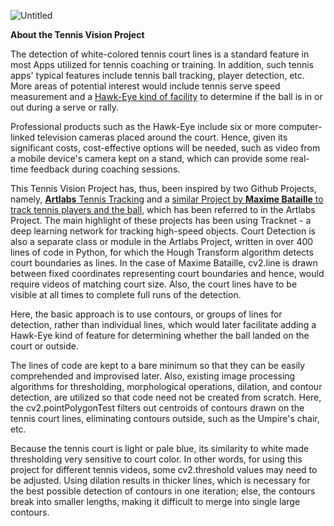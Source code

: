 ![Untitled](https://user-images.githubusercontent.com/43463668/200117490-3496c31f-96de-4f37-839f-24af3d1392b5.png)

**About the Tennis Vision Project**

The detection of white-colored tennis court lines is a standard feature in most Apps utilized for tennis coaching or training. In addition, such tennis apps' typical features include tennis ball tracking, player detection, etc. More areas of potential interest would include tennis serve speed measurement and a [Hawk-Eye kind of facility](https://www.topendsports.com/sport/tennis/hawkeye.ht) to determine if the ball is in or out during a serve or rally.

Professional products such as the Hawk-Eye include six or more computer-linked television cameras placed around the court. Hence, given its significant costs, cost-effective options will be needed, such as video from a mobile device's camera kept on a stand, which can provide some real-time feedback during coaching sessions. 

This Tennis Vision Project has, thus, been inspired by two Github Projects, namely, [**Artlabs** Tennis Tracking](https://github.com/ArtLabss/tennis-tracking) and a [similar Project by **Maxime Bataille** to track tennis players and the ball](https://github.com/MaximeBataille/tennis_tracking), which has been referred to in the Artlabs Project. The main highlight of these projects has been using Tracknet - a deep learning network for tracking high-speed objects. Court Detection is also a separate class or module in the Artlabs Project, written in over 400 lines of code in Python, for which the Hough Transform algorithm detects court boundaries as lines.  In the case of Maxime Bataille, cv2.line is drawn between fixed coordinates representing court boundaries and hence, would require videos of matching court size. Also, the court lines have to be visible at all times to complete full runs of the detection.

Here, the basic approach is to use contours, or groups of lines for detection, rather than individual lines, which would later facilitate adding a Hawk-Eye kind of feature for determining whether the ball landed on the court or outside.

The lines of code are kept to a bare minimum so that they can be easily comprehended and improvised later. Also, existing image processing algorithms for thresholding, morphological operations, dilation, and contour detection, are utilized so that code need not be created from scratch. Here, the cv2.pointPolygonTest filters out centroids of contours drawn on the tennis court lines, eliminating contours outside, such as the Umpire's chair, etc. 

Because the tennis court is light or pale blue, its similarity to white made thresholding very sensitive to court color. In other words, for using this project for different tennis videos, some cv2.threshold values may need to be adjusted. Using dilation results in thicker lines, which is necessary for the best possible detection of contours in one iteration; else, the contours break into smaller lengths, making it difficult to merge into single large contours. 

